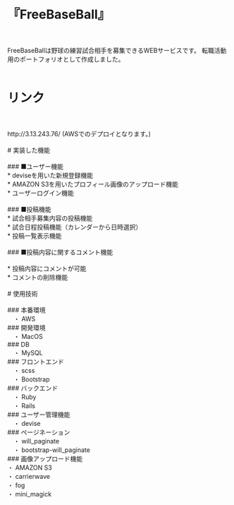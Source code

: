 # 『FreeBaseBall』  
<br>
<br>
FreeBaseBallは野球の練習試合相手を募集できるWEBサービスです。
転職活動用のポートフォリオとして作成しました。  
<br>
<br>

# リンク  

<br>
<br>
http://3.13.243.76/
(AWSでのデプロイとなります。)  
<br>
<br>
# 実装した機能  
<br>
<br>
### ■ユーザー機能  
<br>
* deviseを用いた新規登録機能  
<br>
* AMAZON S3を用いたプロフィール画像のアップロード機能  
<br>
* ユーザーログイン機能  
<br>
<br>
### ■投稿機能  
<br>
* 試合相手募集内容の投稿機能  
<br>
* 試合日程投稿機能（カレンダーから日時選択）  
<br>
* 投稿一覧表示機能  
<br>
<br>
### ■投稿内容に関するコメント機能  
<br>
<br>
* 投稿内容にコメントが可能  
<br>
* コメントの削除機能  
<br>
<br>
# 使用技術  
<br>
<br>
### 本番環境  
<br>
　・ AWS  
<br>
### 開発環境  
<br>
　・ MacOS  
<br>
### DB  
<br>
　・ MySQL  
<br>
### フロントエンド  
<br>
　・ scss  
<br>
　・ Bootstrap  
<br>
### バックエンド  
<br>
　・ Ruby  
<br>
　・ Rails  
<br>
### ユーザー管理機能  
<br>
　・ devise  
<br>
### ページネーション  
<br>
　・ will_paginate  
<br>
　・ bootstrap-will_paginate  
<br>
### 画像アップロード機能  
<br>
  ・ AMAZON S3  
<br>
  ・ carrierwave  
<br>
  ・ fog  
<br>
  ・ mini_magick  
<br>
